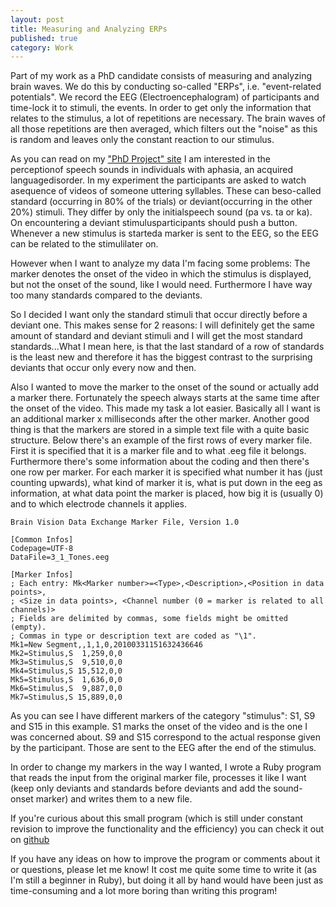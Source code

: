 ```yaml
---
layout: post
title: Measuring and Analyzing ERPs
published: true
category: Work
---
```


Part of my work as a PhD candidate consists of measuring and analyzing brain waves. We do this by conducting so-called "ERPs", i.e. "event-related potentials". We record the EEG (Electroencephalogram) of participants and time-lock it to stimuli, the events. In order to get only the information that relates to the stimulus, a lot of repetitions are necessary.  The brain waves of all those repetitions are then averaged, which filters out the "noise" as this is random and leaves only the constant reaction to our stimulus.

As you can read on my ["PhD Project" site](http://doerte.eu/research/phd.html) I am interested in the perceptionof speech sounds in individuals with aphasia, an acquired languagedisorder. In my experiment the participants are asked to watch asequence of videos of someone uttering syllables. These can beso-called standard (occurring in 80% of the trials) or deviant(occurring in the other 20%) stimuli. They differ by only the initialspeech sound (pa vs. ta or ka). On encountering a deviant stimulusparticipants should push a button. Whenever a new stimulus is starteda marker is sent to the EEG, so the EEG can be related to the stimulilater on.

However when I want to analyze my data I'm facing some problems: The marker denotes the onset of the video in which the stimulus is displayed, but not the onset of the sound, like I would need. Furthermore I have way too many standards compared to the deviants.

So I decided I want only the standard stimuli that occur directly before a deviant one.  This makes sense for 2 reasons: I will definitely get the same amount of standard and deviant stimuli and I will get the most standard standards...What I mean here, is that the last standard of a row of standards is the least new and therefore it has the biggest contrast to the surprising deviants that occur only every now and then.

Also I wanted to move the marker to the onset of the sound or actually add a marker there.  Fortunately the speech always starts at the same time after the onset of the video.  This made my task a lot easier. Basically all I want is an additional marker x milliseconds after the other marker. Another good thing is that the markers are stored in a simple text file with a quite basic structure. Below there's an example of the first rows of every marker file.  First it is specified that it is a marker file and to what .eeg file it belongs. Furthermore there's some information about the coding and then there's one row per marker. For each marker it is specified what number it has (just counting upwards), what kind of marker it is, what is put down in the eeg as information, at what data point the marker is placed, how big it is (usually 0) and to which electrode channels it applies.

    Brain Vision Data Exchange Marker File, Version 1.0

    [Common Infos]
    Codepage=UTF-8
    DataFile=3_1_Tones.eeg

    [Marker Infos]
    ; Each entry: Mk<Marker number>=<Type>,<Description>,<Position in data points>,
    ; <Size in data points>, <Channel number (0 = marker is related to all channels)>
    ; Fields are delimited by commas, some fields might be omitted (empty).
    ; Commas in type or description text are coded as "\1".
    Mk1=New Segment,,1,1,0,20100331151632436646
    Mk2=Stimulus,S  1,259,0,0
    Mk3=Stimulus,S  9,510,0,0
    Mk4=Stimulus,S 15,512,0,0
    Mk5=Stimulus,S  1,636,0,0
    Mk6=Stimulus,S  9,887,0,0
    Mk7=Stimulus,S 15,889,0,0


As you can see I have different markers of the category "stimulus": S1, S9 and S15 in this example. S1 marks the onset of the video and is the one I was concerned about. S9 and S15 correspond to the actual response given by the participant. Those are sent to the EEG after the end of the stimulus.

In order to change my markers in the way I wanted, I wrote a Ruby program that reads the input from the original marker file, processes it like I want (keep only deviants and standards before deviants and add the sound-onset marker) and writes them to a new file.

If you're curious about this small program (which is still under constant revision to improve the functionality and the efficiency) you can check it out on [github](http://github.com/doerte/LearningRuby/blob/master/triggersNEU.rb)

If you have any ideas on how to improve the program or comments about it or questions, please let me know! It cost me quite some time to write it (as I'm still a beginner in Ruby), but doing it all by hand would have been just as time-consuming and a lot more boring than writing this program!
